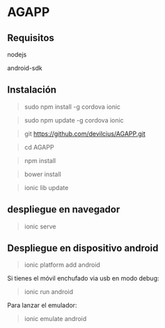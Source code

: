 # AGAPP
## Requisitos
nodejs

android-sdk
## Instalación
>sudo npm install -g cordova ionic

>sudo npm update -g cordova ionic

>git https://github.com/devilcius/AGAPP.git

>cd AGAPP

>npm install

>bower install

>ionic lib update

## despliegue en navegador
>ionic serve

## Despliegue en dispositivo android
>ionic platform add android

Si tienes el móvil enchufado via usb en modo debug:
>ionic run android

Para lanzar el emulador:
>ionic emulate android
